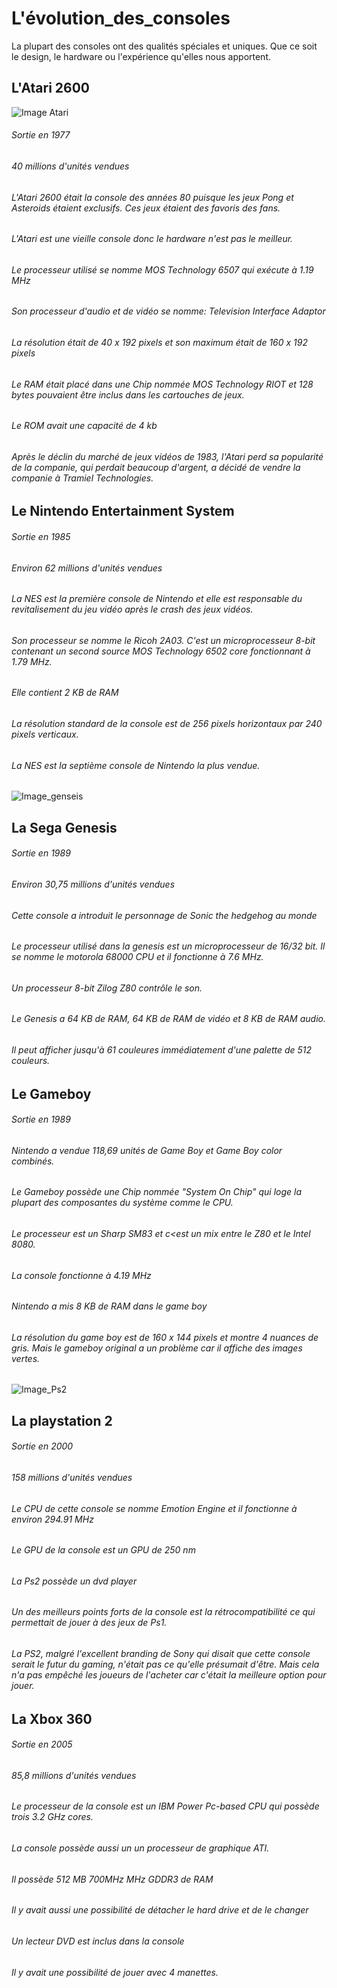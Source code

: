# L'évolution_des_consoles



La plupart des consoles ont des qualités spéciales et uniques. Que ce soit le design, le hardware ou l'expérience qu'elles nous apportent.



## L'Atari 2600

![Image Atari](media/117-sega-genesis-mini.jpeg)

###### Sortie en 1977
###### 40 millions d'unités vendues

###### L'Atari 2600 était la console des années 80 puisque les jeux Pong et Asteroids étaient exclusifs. Ces jeux étaient des favoris des fans.

###### L'Atari est une vieille console donc le hardware n'est pas le meilleur.

###### Le processeur utilisé se nomme MOS Technology 6507 qui exécute à 1.19 MHz

###### Son processeur d'audio et de vidéo se nomme: Television Interface Adaptor

###### La résolution était de 40 x 192 pixels et son maximum était de 160 x 192 pixels

###### Le RAM était placé dans une Chip nommée MOS Technology RIOT et 128 bytes pouvaient être inclus dans les cartouches de jeux.

###### Le ROM avait une capacité de 4 kb

###### Après le déclin du marché de jeux vidéos de 1983, l'Atari perd sa popularité de la companie, qui perdait beaucoup d'argent, a décidé de vendre la companie à Tramiel Technologies.


## Le Nintendo Entertainment System

###### Sortie en 1985
###### Environ 62 millions d'unités vendues

###### La NES est la première console de Nintendo et elle est responsable du revitalisement du jeu vidéo après le crash des jeux vidéos.

###### Son processeur se nomme le Ricoh 2A03. C'est un microprocesseur 8-bit contenant un second source MOS Technology 6502 core fonctionnant à 1.79 MHz.

###### Elle contient 2 KB de RAM

###### La résolution standard de la console est de 256 pixels horizontaux par 240 pixels verticaux.

###### La NES est la septième console de Nintendo la plus vendue.

![Image_genseis](media/og_img.jpeg)

## La Sega Genesis

###### Sortie en 1989
###### Environ 30,75 millions d'unités vendues

###### Cette console a introduit le personnage de Sonic the hedgehog au monde

###### Le processeur utilisé dans la genesis est un microprocesseur de 16/32 bit. Il se nomme le motorola 68000 CPU et il fonctionne à 7.6 MHz.

###### Un processeur 8-bit Zilog Z80 contrôle le son.

###### Le Genesis a 64 KB de RAM, 64 KB de RAM de vidéo et 8 KB de RAM audio.

###### Il peut afficher jusqu'à 61 couleures immédiatement d'une palette de 512 couleurs.



## Le Gameboy

###### Sortie en 1989
###### Nintendo a vendue 118,69 unités de Game Boy et Game Boy color combinés.

###### Le Gameboy possède une Chip nommée "System On Chip" qui loge la plupart des composantes du système comme le CPU.

###### Le processeur est un Sharp SM83 et c<est un mix entre le Z80 et le Intel 8080.

###### La console fonctionne à 4.19 MHz

###### Nintendo a mis 8 KB de RAM dans le game boy

###### La résolution du game boy est de 160 x 144 pixels et montre 4 nuances de gris. Mais le gameboy original a un problème car il affiche des images vertes.

![Image_Ps2](media/05vgLXPx5gKW27A2dFr3aI5-2.fit_lim.size_1050x.jpg)

## La playstation 2

###### Sortie en 2000
###### 158 millions d'unités vendues

###### Le CPU de cette console se nomme Emotion Engine et il fonctionne à environ 294.91 MHz

###### Le GPU de la console est un GPU de 250 nm

###### La Ps2 possède un dvd player

###### Un des meilleurs points forts de la console est la rétrocompatibilité ce qui permettait de jouer à des jeux de Ps1.


###### La PS2, malgré l'excellent branding de Sony qui disait que cette console serait le futur du gaming, n'était pas ce qu'elle présumait d'être. Mais cela n'a pas empêché les joueurs de l'acheter car c'était la meilleure option pour jouer.



## La Xbox 360

###### Sortie en 2005
###### 85,8 millions d'unités vendues

###### Le processeur de la console est un IBM Power Pc-based CPU qui possède trois 3.2 GHz cores.

###### La console possède aussi un un processeur de graphique ATI.

###### Il possède 512 MB 700MHz MHz GDDR3 de RAM

###### Il y avait aussi une possibilité de détacher le hard drive et de le changer 

###### Un lecteur DVD est inclus dans la console

###### Il y avait une possibilité de jouer avec 4 manettes.

